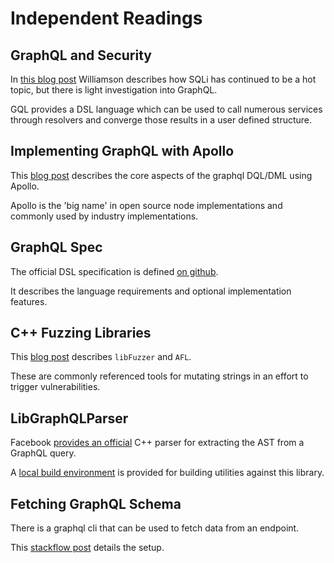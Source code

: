 # Independent Readings

## GraphQL and Security

In [this blog post](https://mikewilliamson.wordpress.com/2016/09/15/graphql-and-security/) Williamson describes how SQLi has continued to be a hot topic, but there is light investigation into GraphQL.

GQL provides a DSL language which can be used to call numerous services through resolvers and converge those results in a user defined structure.

## Implementing GraphQL with Apollo

This [blog post](https://scotch.io/tutorials/implementing-graphql-using-apollo-on-an-express-server) describes the core aspects of the graphql DQL/DML using Apollo.

Apollo is the 'big name' in open source node implementations and commonly used by industry implementations.

## GraphQL Spec

The official DSL specification is defined [on github](https://github.com/graphql/graphql-spec).

It describes the language requirements and optional implementation features.

## C++ Fuzzing Libraries

This [blog post](http://jefftrull.github.io/c++/clang/llvm/fuzzing/sanitizer/2015/11/27/fuzzing-with-sanitizers.html) describes `libFuzzer` and `AFL`.

These are commonly referenced tools for mutating strings in an effort to trigger vulnerabilities.

## LibGraphQLParser

Facebook [provides an official](https://github.com/graphql/libgraphqlparser) C++ parser for extracting the AST from a GraphQL query.

A [local build environment](libgraphqlparser) is provided for building utilities against this library.

## Fetching GraphQL Schema

There is a graphql cli that can be used to fetch data from an endpoint.

This [stackflow post](https://stackoverflow.com/questions/37397886/get-graphql-whole-schema-query) details the setup.
